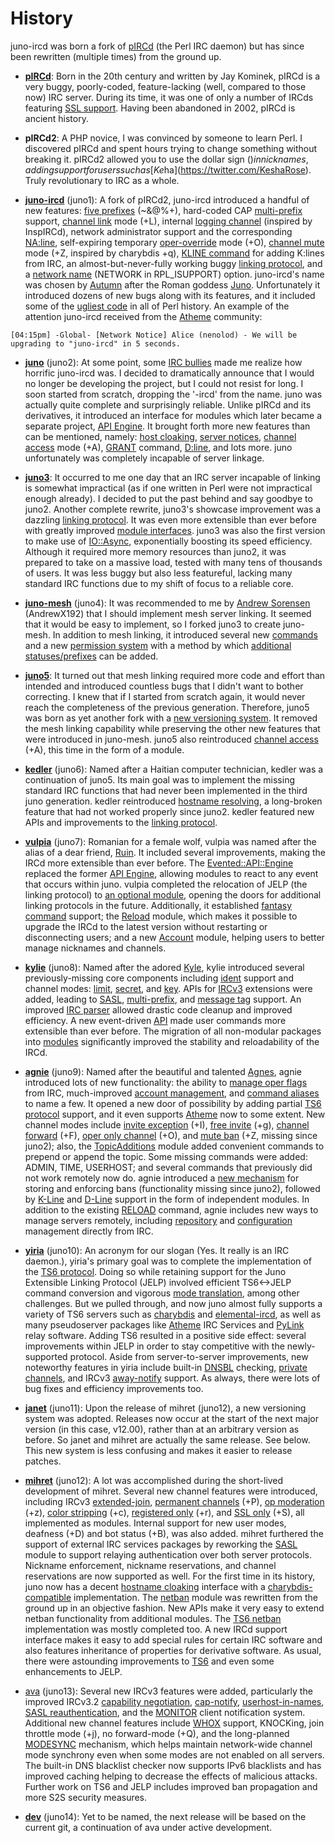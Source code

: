 # History

juno-ircd was born a fork of [pIRCd](http://pircd.sourceforge.net) (the Perl IRC
daemon) but has since been rewritten (multiple times) from the ground up.

* [__pIRCd__](http://pircd.sourceforge.net):
Born in the 20th century and written by Jay Kominek, pIRCd is a very buggy,
poorly-coded, feature-lacking (well, compared to those now) IRC server. During
its time, it was one of only a number of IRCds featuring [SSL support](https://github.com/jkominek/pircd/blob/master/README.SSL).
Having been abandoned in 2002, pIRCd is ancient history.

* __pIRCd2__:
A PHP novice, I was convinced by someone to learn Perl. I discovered pIRCd
and spent hours trying to change something without breaking it. pIRCd2 allowed
you to use the dollar sign ($) in nicknames, adding support for users such as
[Ke$ha](https://twitter.com/KeshaRose). Truly revolutionary to IRC as a whole.

* [__juno-ircd__](https://github.com/cooper/juno1) (juno1):
A fork of pIRCd2, juno-ircd introduced a handful of new features:
[five prefixes](https://github.com/cooper/juno1/blob/ea8737edc1a221c3fd263560326a8768a4de9a62/Channel.pm#L765)
(~&@%+),
hard-coded CAP
[multi-prefix](https://github.com/cooper/juno1/blob/ea8737edc1a221c3fd263560326a8768a4de9a62/Connection.pm#L272)
support,
[channel link](https://github.com/cooper/juno1/blob/ea8737edc1a221c3fd263560326a8768a4de9a62/Channel.pm#L166)
mode (+L), internal
[logging channel](https://github.com/cooper/juno1/blob/ea8737edc1a221c3fd263560326a8768a4de9a62/LocalServer.pm#L207)
(inspired by InspIRCd), network administrator support and the corresponding
[NA:line](https://github.com/cooper/juno1/blob/master/server.conf#L22),
self-expiring temporary
[oper-override](https://github.com/cooper/juno1/blob/ea8737edc1a221c3fd263560326a8768a4de9a62/Channel.pm#L738)
mode (+O),
[channel mute](https://github.com/cooper/juno1/blob/ea8737edc1a221c3fd263560326a8768a4de9a62/Channel.pm#L729)
mode (+Z, inspired by charybdis +q),
[KLINE command](https://github.com/cooper/juno1/blob/ea8737edc1a221c3fd263560326a8768a4de9a62/User.pm#L558)
for adding K:lines from IRC,
an almost-but-never-fully working buggy
[linking protocol](https://github.com/cooper/juno1/blob/ea8737edc1a221c3fd263560326a8768a4de9a62/Server.pm#L24),
and a
[network name](https://github.com/cooper/juno1/blob/ea8737edc1a221c3fd263560326a8768a4de9a62/server.conf#L14)
(NETWORK in RPL_ISUPPORT) option. juno-ircd's name was chosen by
[Autumn](https://github.com/lacp) after the Roman goddess
[Juno](http://en.wikipedia.org/wiki/Juno_(mythology)).
Unfortunately it introduced dozens of new bugs along with its features, and it
included some of the
[ugliest code](https://github.com/cooper/juno1/blob/ea8737edc1a221c3fd263560326a8768a4de9a62/Channel.pm#L759)
in all of Perl history. An example of the
attention juno-ircd received from the
[Atheme](http://atheme.net) community:

```
[04:15pm] -Global- [Network Notice] Alice (nenolod) - We will be upgrading to "juno-ircd" in 5 seconds.
```

* [__juno__](https://github.com/cooper/juno2) (juno2):
At some point, some [IRC bullies](http://stop-irc-bullying.eu/stop/) made me
realize how horrific juno-ircd was. I decided to dramatically announce that I
would no longer be developing the project, but I could not resist for long. I
soon started from scratch, dropping the '-ircd' from the name. juno was actually
quite complete and surprisingly reliable. Unlike pIRCd and its derivatives, it
introduced an interface for modules which later became a separate project,
[API Engine](https://github.com/cooper/api-engine). It brought forth more new
features than can be mentioned, namely:
[host cloaking](https://github.com/cooper/juno2/blob/master/user.pm#L218),
[server notices](https://github.com/cooper/juno2/blob/master/utils.pm#L150),
[channel access](https://github.com/cooper/juno2/blob/master/channel.pm#L774)
mode (+A),
[GRANT](https://github.com/cooper/juno2-mods/blob/master/grant.pm) command,
[D:line](https://github.com/cooper/juno2-mods/blob/master/netban.pm),
and lots more. juno unfortunately was completely incapable of server linkage.

* [__juno3__](https://github.com/cooper/juno3):
It occurred to me one day that an IRC server incapable of linking is somewhat
impractical (as if one written in Perl were not impractical enough already). I
decided to put the past behind and say goodbye to juno2. Another complete
rewrite, juno3's showcase improvement was a dazzling
[linking protocol](https://github.com/cooper/juno/tree/master/modules/JELP).
It was even more extensible than ever before
with greatly improved
[module interfaces](https://github.com/cooper/juno/tree/master/modules/Base).
juno3 was also the first version to make use of
[IO::Async](http://search.cpan.org/perldoc/IO::Async), exponentially boosting
its speed efficiency. Although it required more memory resources than juno2, it
was prepared to take on a massive load, tested with many tens of thousands of
users. It was less buggy but also less featureful, lacking many standard IRC
functions due to my shift of focus to a reliable core.

* [__juno-mesh__](https://github.com/cooper/juno-mesh) (juno4): It was
recommended to me by [Andrew Sorensen](http://andrewsorensen.net) (AndrewX192)
that I should implement mesh server linking. It seemed that it would be easy to
implement, so I forked juno3 to create juno-mesh. In addition to mesh linking,
it introduced several new
[commands](https://github.com/cooper/juno-mesh/blob/master/mod/core_ucommands.pm)
and a new
[permission system](https://github.com/cooper/juno-mesh/blob/master/inc/channel.pm#L364)
with a method by which [additional statuses/prefixes](https://github.com/cooper/juno-mesh/blob/master/etc/ircd.conf.example#L73)
can be added.

* [__juno5__](https://github.com/cooper/juno/tree/juno5):
It turned out that mesh linking required more code and effort than intended and
introduced countless bugs that I didn't want to bother correcting. I knew that
if I started from scratch again, it would never reach the completeness of the
previous generation. Therefore, juno5 was born as yet another fork with a
[new versioning system](https://github.com/cooper/juno/commit/76d014a9665f586d88933abe884076b248255a5f).
It removed the mesh linking capability while preserving the other new features
that were introduced in juno-mesh. juno5 also reintroduced
[channel access](https://github.com/cooper/juno/blob/master/modules/Channel/Access.module/Access.pm)
(+A), this time in the form of a module.

* [__kedler__](https://github.com/cooper/juno/tree/juno6-kedler) (juno6):
Named after a Haitian computer technician, kedler was a continuation of juno5.
Its main goal was to implement the missing standard IRC functions that had never
been implemented in the third juno generation. kedler reintroduced
[hostname resolving](https://github.com/cooper/juno/tree/master/modules/Resolve.module),
a long-broken feature that
had not worked properly since juno2. kedler featured new APIs and improvements
to the
[linking protocol](https://github.com/cooper/juno/tree/master/modules/JELP).

* [__vulpia__](https://github.com/cooper/juno/tree/juno7-vulpia) (juno7):
Romanian for a female wolf, vulpia was named after the alias of a dear friend,
[Ruin](https://github.com/RuinIsProbablyTaken). It included several
improvements, making the IRCd more extensible than ever before. The
[Evented::API::Engine](https://github.com/cooper/evented-api-engine)
replaced the former
[API Engine](https://github.com/cooper/api-engine), allowing modules to react to
any event that occurs within juno. vulpia completed the relocation of JELP
(the linking protocol) to
[an optional module](https://github.com/cooper/juno/tree/master/modules/JELP),
opening the doors for additional linking protocols
in the future. Additionally, it established
[fantasy command](doc/modules.md#channelfantasy)
support; the
[Reload](https://github.com/cooper/juno/tree/master/modules/Reload.module)
module, which makes it possible to upgrade the IRCd to the latest version
without restarting or disconnecting users; and a new
[Account](https://github.com/cooper/juno/tree/juno7-vulpia/modules/Account.module)
module, helping users to better manage nicknames and channels.

* [__kylie__](https://github.com/cooper/juno/tree/juno8-kylie) (juno8):
Named after the adored [Kyle](http://mac-mini.org), kylie introduced
several previously-missing core components including
[ident](http://en.wikipedia.org/wiki/Ident_protocol) support and channel modes:
[limit](doc/modules.md#channellimit),
[secret](doc/modules.md#channelsecret),
and
[key](doc/modules.md#channelkey).
APIs for [IRCv3](http://ircv3.org) extensions were added, leading to
[SASL](http://ircv3.org/extensions/sasl-3.1),
[multi-prefix](http://ircv3.org/extensions/multi-prefix-3.1), and
[message tag](http://ircv3.org/specification/message-tags-3.2) support. An
improved
[IRC parser](https://github.com/cooper/juno/blob/master/modules/ircd.module/message.module/message.pm)
allowed drastic code cleanup and improved efficiency. A new event-driven
[API](https://github.com/cooper/juno/blob/master/modules/Base/UserCommands.module/UserCommands.pm)
made user commands more extensible than ever before. The migration of all
non-modular packages into
[modules](https://github.com/cooper/juno/tree/master/modules/ircd.module)
significantly improved the stability and reloadability
of the IRCd.

* [__agnie__](https://github.com/cooper/juno/tree/juno9-agnie) (juno9):
Named after the beautiful and talented [Agnes](http://agnes.mac-mini.org), agnie
introduced lots of new functionality: the ability to
[manage oper flags](doc/modules.md#grant) from IRC, much-improved
[account management](https://github.com/cooper/juno/tree/juno9-agnie/modules/Account.module),
and [command aliases](doc/modules.md#alias)
to name a few. It opened a new door of possibility by adding partial
[TS6 protocol](doc/ts6.md) support, and it even supports
[Atheme](http://atheme.net) now to some extent. New channel modes include
[invite exception](doc/modules.md#channelinvite) (+I),
[free invite](doc/modules.md#channelinvite) (+g),
[channel forward](doc/modules.md#channelforward) (+F),
[oper only channel](doc/modules.md#channeloperonly) (+O), and
[mute ban](doc/modules.md#channelmute) (+Z, missing since juno2); also, the
[TopicAdditions](doc/modules.md#channeltopicadditions)
module added convenient commands to prepend or append the topic. Some missing
commands were added: ADMIN, TIME, USERHOST; and several commands that previously
did not work remotely now do. agnie introduced a
[new mechanism](doc/modules.md#ban)
for storing and enforcing bans (functionality missing since juno2), followed by
[K-Line](doc/modules.md#bankline) and [D-Line](doc/modules.md#bandline)
support in the form of independent modules. In addition to the existing
[RELOAD](doc/modules.md#Reload) command, agnie
includes new ways to manage servers remotely, including
[repository](doc/modules.md#git) and
[configuration](doc/modules.md#configurationset) management directly from IRC.

* [__yiria__](https://github.com/cooper/juno/tree/juno10-yiria) (juno10):
An acronym for our slogan (Yes. It really is an IRC daemon.), yiria's primary
goal was to complete the implementation of the
[TS6 protocol](doc/ts6.md).
Doing so while retaining support for the Juno Extensible Linking
Protocol (JELP) involved efficient TS6<->JELP command conversion and vigorous
[mode translation](https://github.com/cooper/juno/blob/eab5acca7645f3d460ba0fb84de9e58c6e39e3d5/modules/ircd.module/server.module/server.pm#L185),
among other challenges. But we
pulled through, and now juno almost fully supports a variety of TS6 servers such
as [charybdis](https://github.com/charybdis-ircd/charybdis) and [elemental-ircd](https://github.com/Elemental-IRCd/elemental-ircd), as well as
many pseudoserver packages like
[Atheme](http://atheme.net) IRC Services and
[PyLink](https://github.com/GLolol/PyLink) relay software.
Adding TS6 resulted in a positive side effect: several improvements within JELP
in order to stay competitive with the newly-supported protocol. Aside from
server-to-server improvements, new noteworthy features in yiria include built-in
[DNSBL](doc/modules.md#dnsbl) checking,
[private channels](doc/modules.md#channelsecret), and IRCv3
[away-notify](http://ircv3.net/specs/extensions/away-notify-3.1.html) support.
As always, there were lots of bug fixes and efficiency improvements too.

* [__janet__](https://github.com/cooper/juno/tree/juno11-janet) (juno11):
Upon the release of mihret (juno12), a new versioning system was adopted.
Releases now occur at the start of the next major version (in this case,
v12.00), rather than at an arbitrary version as before. So janet and mihret are
actually the same release. See below. This new system is less confusing and
makes it easier to release patches.

* [__mihret__](https://github.com/cooper/juno/tree/juno12-mihret) (juno12):
A lot was accomplished during the short-lived development of mihret.
Several new channel features were introduced, including
IRCv3 [extended-join](http://ircv3.net/specs/extensions/extended-join-3.1.html),
[permanent channels](doc/modules.md#channelpermanent) (+P),
[op moderation](doc/modules.md#channelopmoderate) (+z),
[color stripping](doc/modules.md#channelnocolor) (+c),
[registered only](doc/modules.md#channelregisteredonly) (+r),
and [SSL only](doc/modules.md#channelsslonly) (+S), all implemented as modules.
Internal support for new user modes, deafness (+D) and bot status (+B), was also
added. mihret furthered the support of external IRC services packages by
reworking the [SASL](https://github.com/cooper/juno/blob/master/modules/SASL/SASL.module)
module to support relaying authentication over both
server protocols. Nickname enforcement, nickname reservations, and
channel reservations are now supported as well. For the first time in its
history, juno now has a decent [hostname cloaking](doc/modules.md#cloak)
interface with a
[charybdis-compatible](https://github.com/cooper/juno/blob/master/modules/Cloak.module/Charybdis.module/Charybdis.pm)
implementation. The [netban](https://github.com/cooper/juno/blob/master/modules/Ban) module was
rewritten from the ground up in an objective fashion. New APIs make it very easy
to extend netban functionality from additional modules. The
[TS6 netban](https://github.com/cooper/juno/blob/master/modules/Ban/Ban.module/TS6.module/TS6.pm) implementation was mostly
completed too. A new IRCd support
interface makes it easy to add special rules for certain IRC software and also
features inheritance of properties for derivative software.
As usual, there were astounding improvements to [TS6](doc/ts6.md)
and even some enhancements to JELP.

* [ava](https://github.com/cooper/juno/tree/juno13-ava) (juno13):
Several new IRCv3 features were added, particularly the improved IRCv3.2
[capability negotiation](http://ircv3.net/specs/core/capability-negotiation-3.2.html),
[cap-notify](http://ircv3.net/specs/extensions/cap-notify-3.2.html),
[userhost-in-names](http://ircv3.net/specs/extensions/userhost-in-names-3.2.html),
[SASL reauthentication](http://ircv3.net/specs/extensions/sasl-3.2.html),
and the [MONITOR](http://ircv3.net/specs/core/monitor-3.2.html)
client notification system. Additional new channel features include
[WHOX](http://faerion.sourceforge.net/doc/irc/whox.var) support,
KNOCKing, join throttle mode (+j), no forward-mode (+Q), and the long-planned
[MODESYNC](https://github.com/cooper/juno/issues/63)
mechanism, which helps maintain network-wide channel mode synchrony even when
some modes are not enabled on all servers. The built-in DNS blacklist checker
now supports IPv6 blacklists and has improved caching helping to decrease the
effects of malicious attacks. Further work on TS6 and JELP includes improved ban
propagation and more S2S security measures.

* [__dev__](https://github.com/cooper/juno) (juno14): Yet to be named, the next
release will be based on the current git, a continuation of ava under active
development.
